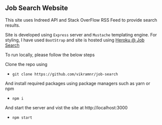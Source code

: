 ## Job Search Website
This site uses Indreed API and Stack OverFlow RSS Feed to provide search results. 

Site is developed using `Express` server and `Mustache` templating engine. For styling, I have used `BootStrap` and site is hosted using [Heroku @ Job Search](https://pure-taiga-51324.herokuapp.com)

To run locally, please follow the below steps

Clone the repo using 
- `git clone https://github.com/vikramnr/job-search` 

And install required packages using package managers such as yarn or npm
- `npm i`

And start the server and vist the site at http://localhost:3000
- `npm start`